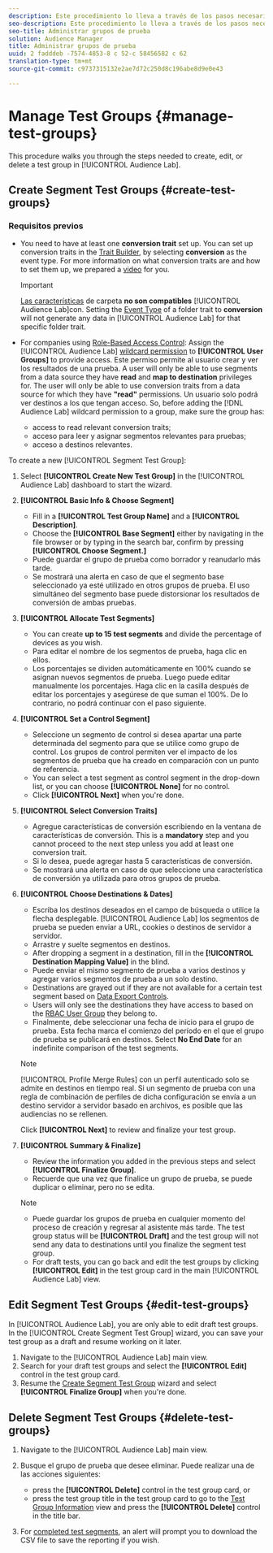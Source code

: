 ```yaml
---
description: Este procedimiento lo lleva a través de los pasos necesarios para crear, editar o eliminar un grupo de prueba en Audience Lab
seo-description: Este procedimiento lo lleva a través de los pasos necesarios para crear, editar o eliminar un grupo de prueba en Audience Lab
seo-title: Administrar grupos de prueba
solution: Audience Manager
title: Administrar grupos de prueba
uuid: 2 fadddeb -7574-4853-8 c 52-c 58456582 c 62
translation-type: tm+mt
source-git-commit: c9737315132e2ae7d72c250d8c196abe8d9e0e43

---
```



# Manage Test Groups {#manage-test-groups}

This procedure walks you through the steps needed to create, edit, or delete a test group in [!UICONTROL Audience Lab].

## Create Segment Test Groups {#create-test-groups}

### Requisitos previos

<!-- create-test-group.xml -->

* You need to have at least one **conversion trait** set up. You can set up conversion traits in the [Trait Builder](../../features/traits/create-onboarded-rule-based-traits.md), by selecting **conversion** as the event type. For more information on what conversion traits are and how to set them up, we prepared a [video](https://helpx.adobe.com/audience-manager/kt/using/creating-conversion-traits-feature-video-use.html) for you.

   >[!IMPORTANT]
   >
   >[Las características](../../features/traits/about-folder-traits.md) de carpeta **no son compatibles** [!UICONTROL Audience Lab]con. Setting the [Event Type](../../features/traits/create-onboarded-rule-based-traits.md) of a folder trait to **conversion** will not generate any data in [!UICONTROL Audience Lab] for that specific folder trait.

* For companies using [Role-Based Access Control](../../features/administration/administration-overview.md): Assign the [!UICONTROL Audience Lab] [wildcard permission](../../features/administration/administration-overview.md#wild-card-permissions) to **[!UICONTROL User Groups]** to provide access. Este permiso permite al usuario crear y ver los resultados de una prueba. A user will only be able to use segments from a data source they have **read** and **map to destination** privileges for. The user will only be able to use conversion traits from a data source for which they have **"read"** permissions. Un usuario solo podrá ver destinos a los que tengan acceso. So, before adding the [!DNL Audience Lab] wildcard permission to a group, make sure the group has:
   * access to read relevant conversion traits;
   * acceso para leer y asignar segmentos relevantes para pruebas;
   * acceso a destinos relevantes.

To create a new [!UICONTROL Segment Test Group]:

1. Select **[!UICONTROL Create New Test Group]** in the [!UICONTROL Audience Lab] dashboard to start the wizard.
1. **[!UICONTROL Basic Info & Choose Segment]**

   * Fill in a **[!UICONTROL Test Group Name]** and a **[!UICONTROL Description]**.
   * Choose the **[!UICONTROL Base Segment]** either by navigating in the file browser or by typing in the search bar, confirm by pressing **[!UICONTROL Choose Segment.]**
   * Puede guardar el grupo de prueba como borrador y reanudarlo más tarde.
   * Se mostrará una alerta en caso de que el segmento base seleccionado ya esté utilizado en otros grupos de prueba. El uso simultáneo del segmento base puede distorsionar los resultados de conversión de ambas pruebas.

1. **[!UICONTROL Allocate Test Segments]**

   * You can create **up to 15 test segments** and divide the percentage of devices as you wish.
   * Para editar el nombre de los segmentos de prueba, haga clic en ellos.
   * Los porcentajes se dividen automáticamente en 100% cuando se asignan nuevos segmentos de prueba. Luego puede editar manualmente los porcentajes. Haga clic en la casilla después de editar los porcentajes y asegúrese de que suman el 100%. De lo contrario, no podrá continuar con el paso siguiente.

1. **[!UICONTROL Set a Control Segment]**

   * Seleccione un segmento de control si desea apartar una parte determinada del segmento para que se utilice como grupo de control. Los grupos de control permiten ver el impacto de los segmentos de prueba que ha creado en comparación con un punto de referencia.
   * You can select a test segment as control segment in the drop-down list, or you can choose **[!UICONTROL None]** for no control.
   * Click **[!UICONTROL Next]** when you're done.

1. **[!UICONTROL Select Conversion Traits]**

   * Agregue características de conversión escribiendo en la ventana de características de conversión. This is a **mandatory** step and you cannot proceed to the next step unless you add at least one conversion trait.
   * Si lo desea, puede agregar hasta 5 características de conversión.
   * Se mostrará una alerta en caso de que seleccione una característica de conversión ya utilizada para otros grupos de prueba.

1. **[!UICONTROL Choose Destinations & Dates]**

   * Escriba los destinos deseados en el campo de búsqueda o utilice la flecha desplegable. [!UICONTROL Audience Lab] los segmentos de prueba se pueden enviar a URL, cookies o destinos de servidor a servidor.
   * Arrastre y suelte segmentos en destinos.
   * After dropping a segment in a destination, fill in the **[!UICONTROL Destination Mapping Value]** in the blind.
   * Puede enviar el mismo segmento de prueba a varios destinos y agregar varios segmentos de prueba a un solo destino.
   * Destinations are grayed out if they are not available for a certain test segment based on [Data Export Controls](../../features/data-export-controls.md).
   * Users will only see the destinations they have access to based on the [RBAC User Group](../../features/administration/administration-overview.md) they belong to.
   * Finalmente, debe seleccionar una fecha de inicio para el grupo de prueba. Esta fecha marca el comienzo del período en el que el grupo de prueba se publicará en destinos. Select **No End Date** for an indefinite comparison of the test segments.
   >[!NOTE]
   >
   >[!UICONTROL Profile Merge Rules] con un perfil autenticado solo se admite en destinos en tiempo real. Si un segmento de prueba con una regla de combinación de perfiles de dicha configuración se envía a un destino servidor a servidor basado en archivos, es posible que las audiencias no se rellenen.

   Click **[!UICONTROL Next]** to review and finalize your test group.

1. **[!UICONTROL Summary & Finalize]**

   * Review the information you added in the previous steps and select **[!UICONTROL Finalize Group]**.
   * Recuerde que una vez que finalice un grupo de prueba, se puede duplicar o eliminar, pero no se edita.
   >[!NOTE]
   >* Puede guardar los grupos de prueba en cualquier momento del proceso de creación y regresar al asistente más tarde. The test group status will be **[!UICONTROL Draft]** and the test group will not send any data to destinations until you finalize the segment test group.
   >* For draft tests, you can go back and edit the test groups by clicking **[!UICONTROL Edit]** in the test group card in the main [!UICONTROL Audience Lab] view.


## Edit Segment Test Groups {#edit-test-groups}

In [!UICONTROL Audience Lab], you are only able to edit draft test groups. In the [!UICONTROL Create Segment Test Group] wizard, you can save your test group as a draft and resume working on it later.

1. Navigate to the [!UICONTROL Audience Lab] main view.
1. Search for your draft test groups and select the **[!UICONTROL Edit]** control in the test group card.
1. Resume the [Create Segment Test Group](../../features/audience-lab/audience-lab-manage-test-groups.md#create-test-groups) wizard and select **[!UICONTROL Finalize Group]** when you're done.

## Delete Segment Test Groups {#delete-test-groups}

1. Navigate to the [!UICONTROL Audience Lab] main view.
1. Busque el grupo de prueba que desee eliminar. Puede realizar una de las acciones siguientes:

   * press the **[!UICONTROL Delete]** control in the test group card, or
   * press the test group title in the test group card to go to the [Test Group Information](../../features/audience-lab/audience-lab-information-view.md) view and press the **[!UICONTROL Delete]** control in the title bar.

1. For [completed test segments](../../features/audience-lab/audience-lab.md#status), an alert will prompt you to download the CSV file to save the reporting if you wish.
